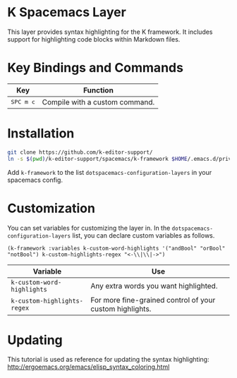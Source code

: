 K Spacemacs Layer
=================

This layer provides syntax highlighting for the K framework.
It includes support for highlighting code blocks within Markdown files.

Key Bindings and Commands
=========================

| Key                | Function                       |
|--------------------|--------------------------------|
| <kbd>SPC m c</kbd> | Compile with a custom command. |

Installation
============

```sh
git clone https://github.com/k-editor-support/
ln -s $(pwd)/k-editor-support/spacemacs/k-framework $HOME/.emacs.d/private/local
```

Add `k-framework` to the list `dotspacemacs-configuration-layers` in your spacemacs config.

Customization
=============

You can set variables for customizing the layer in.
In the `dotspacemacs-configuration-layers` list, you can declare custom variables as follows.

```elisp
(k-framework :variables k-custom-word-highlights '("andBool" "orBool" "notBool") k-custom-highlights-regex "<-\\|\\|->")
```

| Variable                    | Use                                                       |
|-----------------------------|-----------------------------------------------------------|
| `k-custom-word-highlights`  | Any extra words you want highlighted.                     |
| `k-custom-highlights-regex` | For more fine-grained control of your custom highlights.  |

Updating
========

This tutorial is used as reference for updating the syntax highlighting: <http://ergoemacs.org/emacs/elisp_syntax_coloring.html>
